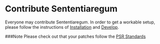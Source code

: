 Contribute Sententiaregum
=========================

Everyone may contribute Sententiaregum.
In order to get a workable setup, please follow the instructions of [Installation](https://github.com/Ma27/SenNetwork/blob/master/README.md#2-install) and [Develop](https://github.com/Ma27/SenNetwork/blob/master/README.md#6-develop).

###Note
Please check out that your patches follow the [PSR Standards](http://php-fig.org)
